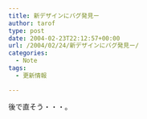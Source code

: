 ```yaml
---
title: 新デザインにバグ発見ー
author: tarof
type: post
date: 2004-02-23T22:12:57+00:00
url: /2004/02/24/新デザインにバグ発見ー/
categories:
  - Note
tags:
  - 更新情報

---
```

後で直そう・・・。